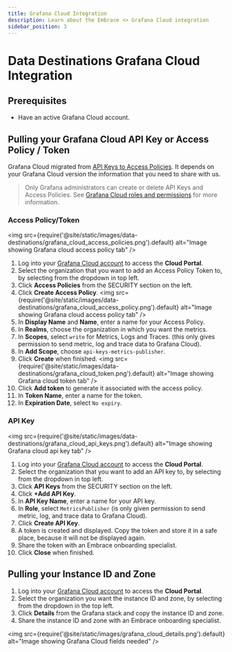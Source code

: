 ```yaml
---
title: Grafana Cloud Integration
description: Learn about the Embrace <> Grafana Cloud integration
sidebar_position: 3
---
```


# Data Destinations Grafana Cloud Integration

## Prerequisites

- Have an active Grafana Cloud account.

## Pulling your Grafana Cloud API Key or Access Policy / Token

Grafana Cloud migrated from [API Keys to Access Policies](https://grafana.com/docs/grafana-cloud/account-management/authentication-and-permissions/access-policies/#grafana-cloud-migration-from-api-keys-to-access-policies). 
It depends on your Grafana Cloud version the information that you need to share with us.

> Only Grafana administrators can create or delete API Keys and Access Policies. See [Grafana Cloud roles and permissions](https://grafana.com/docs/grafana-cloud/authentication-and-permissions/cloud-roles/) for more information.

### Access Policy/Token

<img src={require('@site/static/images/data-destinations/grafana_cloud_access_policies.png').default} alt="Image showing Grafana cloud access policy tab" />

1. Log into your [Grafana Cloud account](https://grafana.com/auth/sign-in) to access the **Cloud Portal**.
2. Select the organization that you want to add an Access Policy Token to, by selecting from the dropdown in top left.
3. Click **Access Policies** from the SECURITY section on the left.
4. Click **Create Access Policy**.
<img src={require('@site/static/images/data-destinations/grafana_cloud_access_policy.png').default} alt="Image showing Grafana cloud access policy tab" />
5. In **Display Name** and **Name**, enter a name for your Access Policy.
6. In **Realms**, choose the organization in which you want the metrics.
7. In **Scopes**, select `write` for Metrics, Logs and Traces. (this only gives permission to send metric, log and trace data to Grafana Cloud).
8. In **Add Scope**, choose `api-keys-metrics-publisher`.
9. Click **Create** when finished.
<img src={require('@site/static/images/data-destinations/grafana_cloud_token.png').default} alt="Image showing Grafana cloud token tab" />
10. Click **Add token** to generate it associated with the access policy.
11. In **Token Name**, enter a name for the token.
12. In **Expiration Date**, select `No expiry`.

### API Key

<img src={require('@site/static/images/data-destinations/grafana_cloud_api_keys.png').default} alt="Image showing Grafana cloud api key tab" />

1. Log into your [Grafana Cloud account](https://grafana.com/auth/sign-in) to access the **Cloud Portal**.
2. Select the organization that you want to add an API key to, by selecting from the dropdown in top left.
3. Click **API Keys** from the SECURITY section on the left.
4. Click **+Add API Key**.
5. In **API Key Name**, enter a name for your API key.
6. In **Role**, select  `MetricsPublisher` (is only given permission to send metric, log, and trace data to Grafana Cloud).
7. Click **Create API Key**.
8. A token is created and displayed. Copy the token and store it in a safe place, because it will not be displayed again.
9. Share the token with an Embrace onboarding specialist.
10. Click **Close** when finished.

## Pulling your Instance ID and Zone

1. Log into your [Grafana Cloud account](https://grafana.com/auth/sign-in) to access the **Cloud Portal**.
2. Select the organization you want the instance ID and zone, by selecting from the dropdown in the top left.
3. Click **Details** from the Grafana stack and copy the instance ID and zone.
4. Share the instance ID and zone with an Embrace onboarding specialist.

<img src={require('@site/static/images/grafana_cloud_details.png').default} alt="Image showing Grafana Cloud fields needed" />
